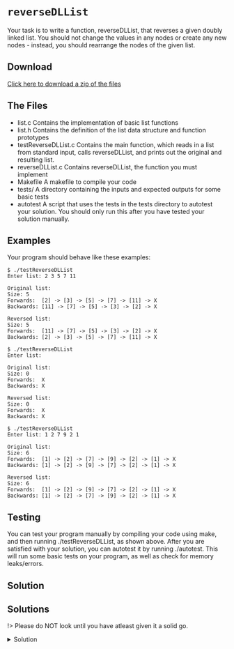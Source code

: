 # `reverseDLList`

Your task is to write a function, reverseDLList, that reverses a given doubly linked list. You should not change the values in any nodes or create any new nodes - instead, you should rearrange the nodes of the given list.

## Download

[Click here to download a zip of the files](https://github.com/BraedonWooding/CseExamRevision/raw/main/docs/2521/LinkedLists/reverseDLList.zip ':ignore')

## The Files

- list.c	Contains the implementation of basic list functions
- list.h	Contains the definition of the list data structure and function prototypes
- testReverseDLList.c	Contains the main function, which reads in a list from standard input, calls reverseDLList, and prints out the original and resulting list.
- reverseDLList.c	Contains reverseDLList, the function you must implement
- Makefile	A makefile to compile your code
- tests/	A directory containing the inputs and expected outputs for some basic tests
- autotest	A script that uses the tests in the tests directory to autotest your solution. You should only run this after you have tested your solution manually.

## Examples
Your program should behave like these examples:

```
$ ./testReverseDLList
Enter list: 2 3 5 7 11

Original list:
Size: 5
Forwards:  [2] -> [3] -> [5] -> [7] -> [11] -> X
Backwards: [11] -> [7] -> [5] -> [3] -> [2] -> X

Reversed list:
Size: 5
Forwards:  [11] -> [7] -> [5] -> [3] -> [2] -> X
Backwards: [2] -> [3] -> [5] -> [7] -> [11] -> X
```

```
$ ./testReverseDLList
Enter list: 

Original list:
Size: 0
Forwards:  X
Backwards: X

Reversed list:
Size: 0
Forwards:  X
Backwards: X
```	

```
$ ./testReverseDLList
Enter list: 1 2 7 9 2 1

Original list:
Size: 6
Forwards:  [1] -> [2] -> [7] -> [9] -> [2] -> [1] -> X
Backwards: [1] -> [2] -> [9] -> [7] -> [2] -> [1] -> X

Reversed list:
Size: 6
Forwards:  [1] -> [2] -> [9] -> [7] -> [2] -> [1] -> X
Backwards: [1] -> [2] -> [7] -> [9] -> [2] -> [1] -> X
```

## Testing

You can test your program manually by compiling your code using make, and then running ./testReverseDLList, as shown above. After you are satisfied with your solution, you can autotest it by running ./autotest. This will run some basic tests on your program, as well as check for memory leaks/errors.

## Solution

## Solutions

!> Please do NOT look until you have atleast given it a solid go.

<details>
<summary>Solution</summary>

```c
void reverseDLList(List l) {
  Node cur = l->first;
  l->first = l->last;
  l->last = cur;

  while (cur != NULL) {
    // A little weird so you may want to draw a picture
    Node tmp = cur->prev;
    cur->prev = cur->next;
    cur->next = tmp;
    cur = cur->prev;
  }
}
```
</details>

